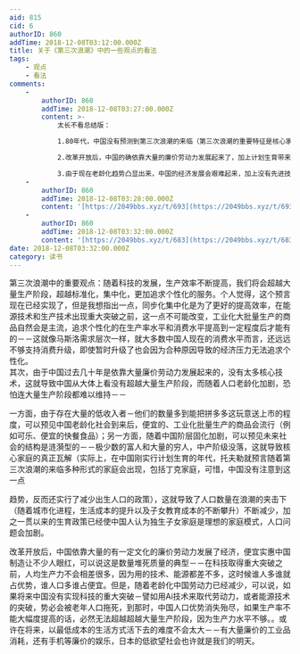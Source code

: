 ```yaml
---
aid: 815
cid: 6
authorID: 860
addTime: 2018-12-08T03:12:00.000Z
title: 关于《第三次浪潮》中的一些观点的看法
tags:
    - 观点
    - 看法
comments:
    -
        authorID: 860
        addTime: 2018-12-08T03:27:00.000Z
        content: >-
            太长不看总结版：  

            1.80年代，中国没有预测到第三次浪潮的来临（第三次浪潮的重要特征是核心家庭的瓦解，多种形式的家庭出现，包括丁克家庭），于是实行了减少出生人口的政策。  

            2.改革开放后，中国的确依靠大量的廉价劳动力发展起来了，加上计划生育带来的抚养比下降（抚养比简单粗暴地说就是平均一个年轻劳动力养几个老人小孩，由于一胎化，平均抚养的人数少），中国制造发展速度很快，另人眼红。  

            3.由于现在老龄化趋势凸显出来，中国的经济发展会艰难起来，加上没有先进技术取代劳动力，势必无法超越大量生产阶段，在将来的中国，以低成本的生活方式活着也许不是难事－饿了就随便吃一餐，有衣服等大量工业制成品可以消耗。但是，过上有品质的生活，实现消费升级对大多数人来说是一种奢望。
    -
        authorID: 860
        addTime: 2018-12-08T03:28:00.000Z
        content: '[https://2049bbs.xyz/t/693](https://2049bbs.xyz/t/693)'
    -
        authorID: 860
        addTime: 2018-12-08T03:32:00.000Z
        content: '[https://2049bbs.xyz/t/683](https://2049bbs.xyz/t/683)'
date: 2018-12-08T03:32:00.000Z
category: 读书
---
```


第三次浪潮中的重要观点：随着科技的发展，生产效率不断提高，我们将会超越大量生产阶段，超越标准化，集中化，更加追求个性化的服务。个人觉得，这个预言现在已经实现了，但是我想指出一点，同步化集中化是为了更好的提高效率，在能源技术和生产技术出现重大突破之前，这一点不可能改变，工业化大批量生产的商品自然会是主流，追求个性化的在生产率水平和消费水平提高到一定程度后才能有的－－这就像马斯洛需求层次一样，就大多数中国人现在的消费水平而言，还远远不够支持消费升级，即使暂时升级了也会因为合种原因导致的经济压力无法追求个性化。  
其次，由于中国过去几十年是依靠大量廉价劳动力发展起来的，没有太多核心技术，这就导致中国从大体上看没有超越大量生产阶段，而随着人口老龄化加剧，恐怕连大量生产阶段都难以维持－－

一方面，由于存在大量的低收入者－他们的数量多到能把拼多多这玩意送上市的程度，可以预见中国老龄化社会到来后，便宜的、工业化批量生产的商品会流行（例如可乐、便宜的快餐食品）；另一方面，随着中国阶层固化加剧，可以预见未来社会的结构是涟漪型的－－极少数的富人和大量的穷人，中产阶级没落，这就导致核心家庭的真正瓦解（实际上，在中国刚实行计划生育的年代，托夫勒就预言随着第三次浪潮的来临多种形式的家庭会出现，包括丁克家庭，可惜，中国没有注意到这一点

趋势，反而还实行了减少出生人口的政策），这就导致了人口数量在浪潮的夹击下（随着城市化进程，生活成本的提升以及子女教育成本的不断攀升）不断减少，加之一贯以来的生育政策已经使中国人认为独生子女家庭是理想的家庭模式，人口问题会加剧。

改革开放后，中国依靠大量的有一定文化的廉价劳动力发展了经济，便宜实惠中国制造让不少人眼红，可以说这是数量堆死质量的典型－－在科技取得重大突破之前，人均生产力不会相差很多，因为用的技术、能源都差不多，这时候谁人多谁就占优势，谁人口多谁占便宜。但是，随着老龄化中国劳动力已经减少，可以说，如果将来中国没有实现科技的重大突破－譬如用Ai技术来取代劳动力，或者能源技术的突破，势必会被老年人口拖死，到那时，中国人口优势消失殆尽，如果生产率不能大幅度提高的话，必然无法超越超越大量生产阶段，因为生产力水平不够。。或许在将来，以最低成本的生活方式活下去的难度不会太大－－有大量廉价的工业品消耗，还有手机等廉价的娱乐，日本的低欲望社会也许就是我们的明天。
